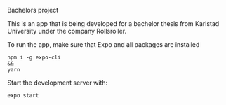 Bachelors project

This is an app that is being developed for a bachelor thesis from Karlstad University under the company Rollsroller.

To run the app, make sure that Expo and all packages are installed

    npm i -g expo-cli
    &&
    yarn

Start the development server with:

    expo start
